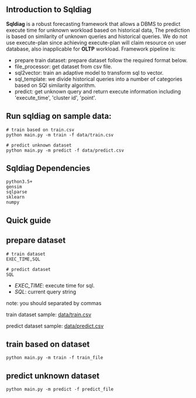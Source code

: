 ## Introduction to Sqldiag

**Sqldiag** is a robust forecasting framework that allows a DBMS to predict execute time for unknown workload based on 
historical data, The prediction is based on similarity of unknown queries and historical queries. We do not use 
execute-plan since achieving execute-plan will claim resource on user database, also inapplicable for __OLTP__ workload. 
Framework pipeline is:
* prepare train dataset: prepare dataset follow the required format below.
* file_processor: get dataset from csv file.
* sql2vector: train an adaptive model to transform sql to vector.
* sql_template: we divide historical queries into a number of categories based on SQl similarity algorithm.  
* predict: get unknown query and return execute information including 'execute_time', 'cluster id', 'point'.

## Run sqldiag on sample data:

    # train based on train.csv
    python main.py -m train -f data/train.csv
    
    # predict unknown dataset
    python main.py -m predict -f data/predict.csv
    
## Sqldiag Dependencies

    python3.5+
    gensim
    sqlparse
    sklearn
    numpy
    
## Quick guide
## prepare dataset
    # train dataset
    EXEC_TIME,SQL
    
    # predict dataset
    SQL

*  _EXEC_TIME_: execute time for sql.
*  _SQL_: current query string

note: you should separated by commas

train dataset sample: [data/train.csv](data/train.csv)

predict dataset sample: [data/predict.csv](data/predict.csv)

## train based on dataset

    python main.py -m train -f train_file
    
## predict unknown dataset

    python main.py -m predict -f predict_file
